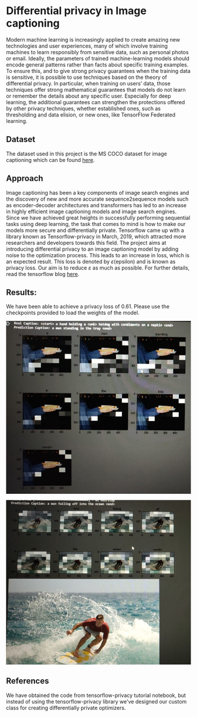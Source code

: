 # Differential privacy in Image captioning

Modern machine learning is increasingly applied to create amazing new technologies and user experiences, many of which involve training machines to learn responsibly from sensitive data, such as personal photos or email. Ideally, the parameters of trained machine-learning models should encode general patterns rather than facts about specific training examples. To ensure this, and to give strong privacy guarantees when the training data is sensitive, it is possible to use techniques based on the theory of differential privacy. In particular, when training on users’ data, those techniques offer strong mathematical guarantees that models do not learn or remember the details about any specific user. Especially for deep learning, the additional guarantees can strengthen the protections offered by other privacy techniques, whether established ones, such as thresholding and data elision, or new ones, like TensorFlow Federated learning.

## Dataset
The dataset used in this project is the MS COCO dataset for image captioning which can be found [here](https://www.tensorflow.org/datasets/catalog/coco).

## Approach
Image captioning has been a key components of image search engines and the discovery of new and more accurate sequence2sequence models such as encoder-decoder architectures and transformers has led to an increase in highly efficient image captioning models and image search engines. 
Since we have achieved great heights in successfully performing sequential tasks using deep learning, the task that comes to mind is how to make our models more secure and differentially private. Tensorflow came up with a library known as Tensorflow-privacy in March, 2019, which attracted more researchers and developers towards this field.
The project aims at introducing differential privacy to an image captioning model by adding noise to the optimization process. This leads to an increase in loss, which is an expected result.
This loss is denoted by *ε*(epsilon) and is known as privacy loss. 
Our aim is to reduce *ε* as much as possible.
For further details, read the tensorflow blog [here](https://blog.tensorflow.org/2019/03/introducing-tensorflow-privacy-learning.html).

## Results:
We have been able to achieve a privacy loss of 0.61. 
Please use the checkpoints provided to load the weights of the model.

![**Result 1**](Result1.jpeg)

![**Result 2**](Result2.jpeg)

## References
We have obtained the code from tensorflow-privacy tutorial notebook, but instead of using the tensorflow-privacy library we've designed our custom class for creating differentially private optimizers.
